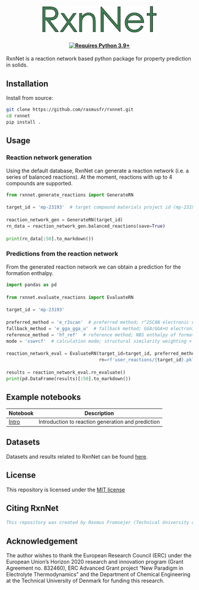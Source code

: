 <h1 align="center">
  <picture>
    <img alt="Logo" src="resources/logo.png"
height="70">
  </picture>
</h1>

<h4 align="center">

[![Requires Python 3.9+](https://img.shields.io/badge/Python-3.9+-blue.svg?logo=python&logoColor=white)](https://python.org/downloads)

</h4>

RxnNet is a reaction network based python package for property prediction in solids.

## Installation
Install from source:

```sh
git clone https://github.com/rasmusfr/rxnnet.git
cd rxnnet
pip install .
```

## Usage

### Reaction network generation
Using the default database, RxnNet can generate a reaction network (i.e. a series of balanced reactions). 
At the moment, reactions with up to 4 compounds are supported.

```python
from rxnnet.generate_reactions import GenerateRN

target_id = 'mp-23193'  # target compound materials project id (mp-23193 is KCl)

reaction_network_gen = GenerateRN(target_id)
rn_data = reaction_network_gen.balanced_reactions(save=True)

print(rn_data[:50].to_markdown())
```
### Predictions from the reaction network
From the generated reaction network we can obtain a prediction for the formation enthalpy.

```python
import pandas as pd

from rxnnet.evaluate_reactions import EvaluateRN

target_id = 'mp-23193'

preferred_method = 'e_r2scan'  # preferred method; r^2SCAN electronic energy
fallback_method = 'e_gga_gga_u'  # fallback method; GGA/GGA+U electronic energy
reference_method = 'hf_ref'  # reference method; NBS enthalpy of formation
mode = 'ssw+cf'  # calculation mode; structural similarity weighting + chemistry filter

reaction_network_eval = EvaluateRN(target_id=target_id, preferred_method=preferred_method, reference_method=reference_method,
                                   rn=rf'user_reactions/{target_id}.pkl.gz', mode=mode, fallback_method=fallback_method)

results = reaction_network_eval.rn_evaluate()
print(pd.DataFrame(results)[:50].to_markdown())
```

## Example notebooks
| Notebook                               | Description                                        |
|----------------------------------------|----------------------------------------------------|
| [Intro](examples/intro-mp-23193.ipynb) | Introduction to reaction generation and prediction |
## Datasets
Datasets and results related to RxnNet can be found [here](https://doi.org/10.11583/DTU.25897420).
## License
This repository is licensed under the [MIT license](LICENSE)
## Citing RxnNet
```bib
This repository was created by Rasmus Fromsejer (Technical University of Denmark) to supplement the research paper "Accurate Formation Enthalpies of Solids Using Reaction Networks" in npj computational materials by Rasmus Fromsejer, Bjørn Maribo-Mogensen, Georgios Kontogeorgis and Xiaodong Liang (accepted in principle).
```
## Acknowledgement
The author wishes to thank the European Research Council (ERC) under the European Union’s Horizon 2020 research and innovation program (Grant Agreement no. 832460), ERC Advanced Grant project “New Paradigm in Electrolyte Thermodynamics” and the Department of Chemical Engineering at the Technical University of Denmark for funding this research.
